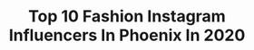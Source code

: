 ---
title: Top 10 Fashion Instagram Influencers In Phoenix In 2020
description: >-
  Find top fashion Instagram influencers in Phoenix in 2020. Most popular hashtags: #ootd #liketkit #fashionblogger #style.
platform: Instagram
profiles:
  - username: "makennachristinexo"
    fullname: >-
      MAKENNA WILLHITE
    location: "United States"
    followers: 136499
    engagement: 179
    commentsToLikes: 0.094672
    avatar: "https://scontent-lhr8-1.cdninstagram.com/v/t51.2885-19/s320x320/69896066_362071998032326_9069303893430632448_n.jpg?_nc_ht=scontent-lhr8-1.cdninstagram.com&_nc_ohc=2c5qejqX3g0AX8ycU52&oh=1d6bb5c309d6150e31b37a43892e986a&oe=5EBAF15A"
    verified: false
    hashtags: "#ootd, #ltkunder100, #ltksalealert, #ltkfit"
  - username: "beautifulomar"
    fullname: >-
      Ayan  🇸🇴🇨🇦
    location: "United States"
    followers: 15721
    engagement: 731
    commentsToLikes: 0.026787
    avatar: "https://scontent-ams4-1.cdninstagram.com/v/t51.2885-19/s320x320/69073055_350116892563015_8245226143230197760_n.jpg?_nc_ht=scontent-ams4-1.cdninstagram.com&_nc_ohc=ZcO55Xat4DwAX9RLlxV&oh=f0372f237853d0956b18524992224467&oe=5EBC91D7"
    verified: false
    hashtags: "#makeupinspiration, #hijabi, #fallmakeup, #schoolmakeup"
  - username: "madisonsavannahhh"
    fullname: >-
      Madison Savannah
    location: "United States"
    followers: 2001
    engagement: 1445
    commentsToLikes: 0.042064
    avatar: "https://scontent-ams4-1.cdninstagram.com/v/t51.2885-19/s320x320/33727903_2127958747474121_4751565355137105920_n.jpg?_nc_ht=scontent-ams4-1.cdninstagram.com&_nc_ohc=dG20PPy7oBoAX-TCuQz&oh=611cce9444aacb065ee8e1b49ea36e54&oe=5EB370D1"
    verified: false
    hashtags: "#fitnessmotivation, #bunny, #insomniac, #edmlifestyle"
  - username: "melanysguydlines"
    fullname: >-
      Melanysguydlines.com
    location: "United States"
    followers: 313021
    engagement: 115
    commentsToLikes: 0.117440
    avatar: "https://scontent-amt2-1.cdninstagram.com/v/t51.2885-19/s320x320/50601152_461514234670196_133252627373752320_n.jpg?_nc_ht=scontent-amt2-1.cdninstagram.com&_nc_ohc=hBQHI_Cu9oUAX8eSMAg&oh=6682bc681d1128573799c84f87de0c3c&oe=5EB406AA"
    verified: false
    hashtags: "#friendshipgoals, #scottsdalestadium, #teamhighvolume, #charmedavenue"
  - username: "saramonicosplay"
    fullname: >-
      Sara Moni ✨
    location: "United States"
    followers: 48642
    engagement: 329
    commentsToLikes: 0.049707
    avatar: "https://scontent-ams4-1.cdninstagram.com/v/t51.2885-19/s320x320/79871607_2721325797943676_2038360958643994624_n.jpg?_nc_ht=scontent-ams4-1.cdninstagram.com&_nc_ohc=n1ldkRmAKGIAX9KYijd&oh=561d6c6027e95ee0e328050be251299d&oe=5EB8BBC6"
    verified: false
    hashtags: "#videogamecosplay, #avengersendgame, #ombrehair, #supportlocalbusiness"
  - username: "iraisbeautyy"
    fullname: >-
      Beauty | Fashion
    location: "United States"
    followers: 10898
    engagement: 658
    commentsToLikes: 0.023632
    avatar: "https://scontent-ams4-1.cdninstagram.com/v/t51.2885-19/s320x320/92201759_547518442616532_4609981393152245760_n.jpg?_nc_ht=scontent-ams4-1.cdninstagram.com&_nc_ohc=3lxOOolf-8AAX_0OD4y&oh=5eb01bafab8348063a404f6cefde413b&oe=5EB1D1F9"
    verified: false
    hashtags: "#fashiondiaries, #lifestyleblogger, #stylist, #hdr"
  - username: "isabella_radovan"
    fullname: >-
      Isabella Radovan
    location: "United States"
    followers: 7089
    engagement: 948
    commentsToLikes: 0.128449
    avatar: "https://scontent-ams4-1.cdninstagram.com/v/t51.2885-19/s320x320/82845274_3491554467552996_982779527681802240_n.jpg?_nc_ht=scontent-ams4-1.cdninstagram.com&_nc_ohc=2nsgUD335xwAX_ZRom9&oh=f2a4c5a5f3bffda4e67445906015091b&oe=5EB98880"
    verified: false
    hashtags: "#quay, #nets, #kobebryant, #togetherwearestronger"
  - username: "tacchi.phoenix"
    fullname: >-
      Tacchi Phoenix©️
    location: "United States"
    followers: 12548
    engagement: 1666
    commentsToLikes: 0.169175
    avatar: "https://scontent-ams4-1.cdninstagram.com/v/t51.2885-19/s320x320/90303428_648797365884006_2234620395472814080_n.jpg?_nc_ht=scontent-ams4-1.cdninstagram.com&_nc_ohc=d0_nyiKyiCkAX8GGENe&oh=63577ed128154e90f12eb46096d36dc7&oe=5EB9E57E"
    verified: false
    hashtags: "#thoseredbottomstho, #fashionphotography, #quarantinelife, #passionpassport"
  - username: "kelly_rodenburg"
    fullname: >-
      Kelly Rodenburg RN, BSN
    location: "United States"
    followers: 6265
    engagement: 587
    commentsToLikes: 0.128444
    avatar: "https://scontent-ams4-1.cdninstagram.com/v/t51.2885-19/s320x320/89476750_228974994923185_1701590958056931328_n.jpg?_nc_ht=scontent-ams4-1.cdninstagram.com&_nc_ohc=gNz0WUBDUdYAX_4kIbQ&oh=30e1a068373ee0f7955f773860ce26d5&oe=5EBABB2F"
    verified: false
    hashtags: "#registerednurse, #liketkit, #internationalwomensday, #travel"
  - username: "stylesrevealed"
    fullname: >-
      SUSAN
    location: "United States"
    followers: 33695
    engagement: 330
    commentsToLikes: 0.049251
    avatar: "https://scontent-ams4-1.cdninstagram.com/v/t51.2885-19/s320x320/90408401_870290356732499_7682083766684090368_n.jpg?_nc_ht=scontent-ams4-1.cdninstagram.com&_nc_ohc=9jF5iqvDPR0AX-612Pz&oh=215cce410f9d499c6b950a5f9dfae2a7&oe=5EBBC570"
    verified: false
    hashtags: "#myfirstlove, #dukeslajolla, #communalcoffee, #ournewweekendactivity"
---